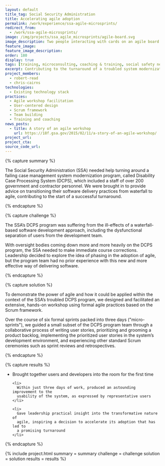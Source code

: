 ```yaml
---
layout: default
title_tag: Social Security Administration
title: Accelerating agile adoption
permalink: /work/experience/ssa-agile-microsprints/
redirect_from:
  - /work/ssa-agile-microsprints/
image: /img/projects/ssa_agile_microsprints/agile-board.svg
image_description: Two people interacting with cards on an agile board.
feature_image:
feature_image_description:
order: 180
display: true
tags: [training, microconsulting, coaching & training, social safety net, robert read, chris cairns]
excerpt: Contributing to the turnaround of a troubled system modernization program at the Social Security Administration through agile micro-sprints.
project_members:
  - robert-read
  - chris-cairns
technologies:
  - Existing technology stack
practices:
  - Agile workshop facilitation
  - User-centered design
  - Scrum framework
  - Team building
  - Training and coaching
news_posts:
  - title: A story of an agile workshop
    url: https://18f.gsa.gov/2015/02/11/a-story-of-an-agile-workshop/
project_url:
project_cta:
source_code_url:
---
```


{% capture summary %}
  <p>
    The Social Security Administration (SSA) needed help turning around
    a failing case management system modernization program, called
    Disability Case Processing System (DCPS), which included a staff of
    over 200 government and contractor personnel. We were brought
    in to provide advice on transitioning their software delivery practices
    from waterfall to agile, contributing to the start of a successful turnaround.
  </p>
{% endcapture %}

{% capture challenge %}
  <p>
    The SSA’s DCPS program was suffering from the ill-effects of a waterfall-based
    software development approach, including the dysfunctional separation of
    users from the development team.
  </p>

  <p>
    With oversight bodies coming down more and more heavily on the DCPS program,
    the SSA needed to make immediate course corrections. Leadership decided
    to explore the idea of phasing in the adoption of agile, but the program
    team had no prior experience with this new and more effective way of delivering
    software.
  </p>
{% endcapture %}

{% capture solution %}
  <p>
    To demonstrate the power of agile and how it could be applied within the
    context of the SSA’s troubled DCPS program, we designed and facilitated an
    extensive, hands-on workshop using formal agile practices based on the
    Scrum framework.
  </p>

  <p>
    Over the course of six formal sprints packed into three days ("micro-sprints"), we
    guided a small subset of the DCPS program team through a collaborative process of
    writing user stories, prioritizing and grooming a product backlog, implementing
    the prioritized user stories in the system’s development environment, and
    experiencing other standard Scrum ceremonies such as sprint reviews and
    retrospectives.
  </p>
{% endcapture %}

{% capture results %}
  <ul>
    <li>
      Brought together users and developers into the room for the first time
    </li>

    <li>
      Within just three days of work, produced an astounding improvement to the
      usability of the system, as expressed by representative users
    </li>

    <li>
      Gave leadership practical insight into the transformative nature of
      agile, inspiring a decision to accelerate its adoption that has led to
      a promising turnaround
    </li>
  </ul>
{% endcapture %}

{% include project.html
  summary = summary
  challenge = challenge
  solution = solution
  results = results
%}
